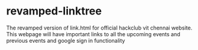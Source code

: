# revamped-linktree
The revamped version of link.html for official hackclub vit chennai website. This webpage will have important links to all the upcoming events and previous events and google sign in functionality
